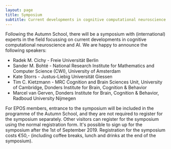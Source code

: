 ```yaml
---
layout: page
title: Symposium
subtitle: Current developments in cognitive computational neuroscience and AI. 9:00 - 15:30 on October 4th, Bushuis, Kloveniersburgwal 48, 1012 CX Amsterdam.
---
```



Following the Autumn School, there will be a symposium with (international) experts in the field focussing on current developments in cognitive computational neuroscience and AI. We are happy to announce the following speakers:

* Radek M. Cichy - Freie Universität Berlin
* Sander M. Bohté - National Research Institute for Mathematics and Computer Science (CWI), University of Amsterdam
* Kate Storrs - Justus-Liebig Universität Giessen
* Tim C. Kietzmann - MRC Cognition and Brain Sciences Unit, University of Cambridge, Donders Institute for Brain, Cognition & Behavior
* Marcel van Gerven, Donders Institute for Brain, Cognition & Behavior, Radboud University Nijmegen



For EPOS members, entrance to the symposium will be included in the programme of the Autumn School, and they are not required to register for the symposium separately. Other visitors can register for the symposium using the normal registration form. It's possible to sign up for the symposium after the 1st of September 2019.
Registration for the symposium costs €50,- (including coffee breaks, lunch and drinks at the end of the symposium).
